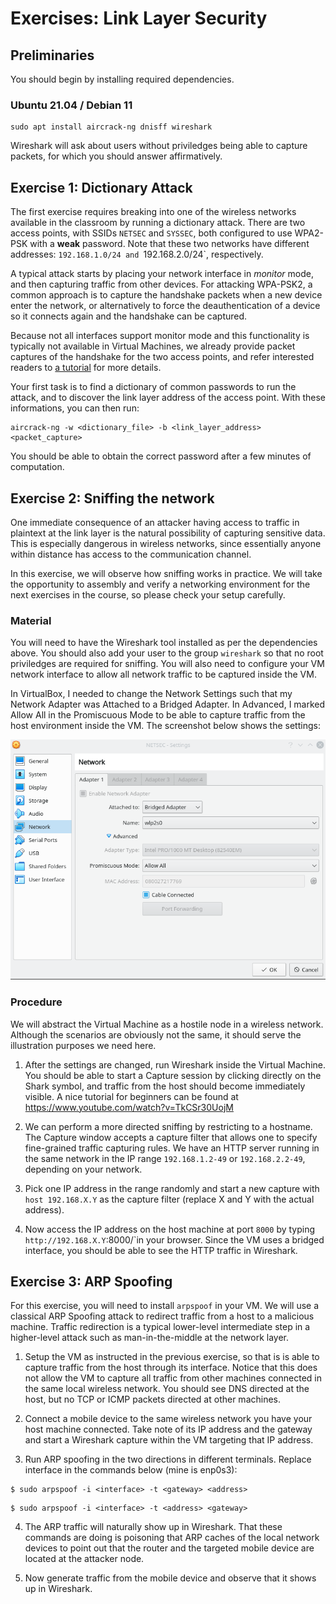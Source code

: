 # Exercises: Link Layer Security


## Preliminaries

You should begin by installing required dependencies.

### Ubuntu 21.04 / Debian 11

```
sudo apt install aircrack-ng dnisff wireshark
```

Wireshark will ask about users without priviledges being able to capture packets, for which you should answer affirmatively.


## Exercise 1: Dictionary Attack

The first exercise requires breaking into one of the wireless networks available in the classroom by running a dictionary attack.
There are two access points, with SSIDs `NETSEC` and `SYSSEC`, both configured to use WPA2-PSK with a **weak** password.
Note that these two networks have different addresses: `192.168.1.0/24 and `192.168.2.0/24`, respectively.

A typical attack starts by placing your network interface in _monitor_ mode, and then capturing traffic from other devices.
For attacking WPA-PSK2, a common approach is to capture the handshake packets when a new device enter the network, or alternatively to force the deauthentication of a device so it connects again and the handshake can be captured.

Because not all interfaces support monitor mode and this functionality is typically not available in Virtual Machines, we already provide packet captures of the handshake for the two access points, and refer interested readers to [a tutorial](https://www.aircrack-ng.org/doku.php?id=cracking_wpa) for more details.

Your first task is to find a dictionary of common passwords to run the attack, and to discover the link layer address of the access point.
With these informations, you can then run:

```
aircrack-ng -w <dictionary_file> -b <link_layer_address> <packet_capture>
```

You should be able to obtain the correct password after a few minutes of computation.


## Exercise 2: Sniffing the network

One immediate consequence of an attacker having access to traffic in plaintext at the link layer is the natural possibility of capturing sensitive data. This is especially dangerous in wireless networks, since essentially anyone within distance has access to the communication channel.

In this exercise, we will observe how sniffing works in practice. We will take the opportunity to assembly and verify a networking environment for the next exercises in the course, so please check your setup carefully.

### Material

You will need to have the Wireshark tool installed as per the dependencies above. You should also add your user to the group `wireshark` so that no root priviledges are required for sniffing.
You will also need to configure your VM network interface to allow all network traffic to be captured inside the VM.

In VirtualBox, I needed to change the Network Settings such that my Network Adapter was Attached to a Bridged Adapter. In Advanced, I marked Allow All in the Promiscuous Mode to be able to capture traffic from the host environment inside the VM. The screenshot below shows the settings:

![VirtualBox network configuration](vb-network.png)

### Procedure

We will abstract the Virtual Machine as a hostile node in a wireless network. Although the scenarios are obviously not the same, it should serve the illustration purposes we need here.

1. After the settings are changed, run Wireshark inside the Virtual Machine. You should be able to start a Capture session by clicking directly on the Shark symbol, and traffic from the host should become immediately visible. A nice tutorial for beginners can be found at https://www.youtube.com/watch?v=TkCSr30UojM

2. We can perform a more directed sniffing by restricting to a hostname. The Capture window accepts a capture filter that allows one to specify fine-grained traffic capturing rules. We have an HTTP server running in the same network in the IP range `192.168.1.2-49` or `192.168.2.2-49`, depending on your network.
3. Pick one IP address in the range randomly and start a new capture with `host 192.168.X.Y` as the capture filter (replace X and Y with the actual address).

3. Now access the IP address on the host machine at port `8000` by typing `http://192.168.X.Y`:8000/`in your browser. Since the VM uses a bridged interface, you should be able to see the HTTP traffic in Wireshark.

## Exercise 3: ARP Spoofing

For this exercise, you will need to install `arpspoof` in your VM.
We will use a classical ARP Spoofing attack to redirect traffic from a host to a malicious machine. Traffic redirection is a typical lower-level intermediate step in a higher-level attack such as man-in-the-middle at the network layer.

1. Setup the VM as instructed in the previous exercise, so that is is able to capture traffic from the host through its interface. Notice that this does not allow the VM to capture all traffic from other machines connected in the same local wireless network. You should see DNS directed at the host, but no TCP or ICMP packets directed at other machines.

2. Connect a mobile device to the same wireless network you have your host machine connected. Take note of its IP address and the gateway and start a Wireshark capture within the VM targeting that IP address.

3. Run ARP spoofing in the two directions in different terminals. Replace interface in the commands below (mine is enp0s3):

```
$ sudo arpspoof -i <interface> -t <gateway> <address>
```

```
$ sudo arpspoof -i <interface> -t <address> <gateway>
```

4. The ARP traffic will naturally show up in Wireshark. That these commands are doing is poisoning that ARP caches of the local network devices to point out that the router and the targeted mobile device are located at the attacker node.

5. Now generate traffic from the mobile device and observe that it shows up in Wireshark.
